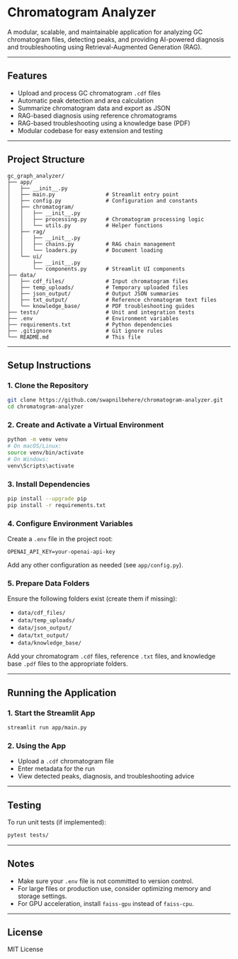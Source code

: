 # Chromatogram Analyzer

A modular, scalable, and maintainable application for analyzing GC chromatogram files, detecting peaks, and providing AI-powered diagnosis and troubleshooting using Retrieval-Augmented Generation (RAG).

---

## Features

- Upload and process GC chromatogram `.cdf` files
- Automatic peak detection and area calculation
- Summarize chromatogram data and export as JSON
- RAG-based diagnosis using reference chromatograms
- RAG-based troubleshooting using a knowledge base (PDF)
- Modular codebase for easy extension and testing

---

## Project Structure

```
gc_graph_analyzer/
├── app/
│   ├── __init__.py
│   ├── main.py                # Streamlit entry point
│   ├── config.py              # Configuration and constants
│   ├── chromatogram/
│   │   ├── __init__.py
│   │   ├── processing.py      # Chromatogram processing logic
│   │   └── utils.py           # Helper functions
│   ├── rag/
│   │   ├── __init__.py
│   │   ├── chains.py          # RAG chain management
│   │   └── loaders.py         # Document loading
│   └── ui/
│       ├── __init__.py
│       └── components.py      # Streamlit UI components
├── data/
│   ├── cdf_files/             # Input chromatogram files
│   ├── temp_uploads/          # Temporary uploaded files
│   ├── json_output/           # Output JSON summaries
│   ├── txt_output/            # Reference chromatogram text files
│   └── knowledge_base/        # PDF troubleshooting guides
├── tests/                     # Unit and integration tests
├── .env                       # Environment variables
├── requirements.txt           # Python dependencies
├── .gitignore                 # Git ignore rules
└── README.md                  # This file
```

---

## Setup Instructions

### 1. Clone the Repository

```bash
git clone https://github.com/swapnilbehere/chromatogram-analyzer.git
cd chromatogram-analyzer
```

### 2. Create and Activate a Virtual Environment

```bash
python -m venv venv
# On macOS/Linux:
source venv/bin/activate
# On Windows:
venv\Scripts\activate
```

### 3. Install Dependencies

```bash
pip install --upgrade pip
pip install -r requirements.txt
```

### 4. Configure Environment Variables

Create a `.env` file in the project root:

```env
OPENAI_API_KEY=your-openai-api-key
```

Add any other configuration as needed (see `app/config.py`).

### 5. Prepare Data Folders

Ensure the following folders exist (create them if missing):

- `data/cdf_files/`
- `data/temp_uploads/`
- `data/json_output/`
- `data/txt_output/`
- `data/knowledge_base/`

Add your chromatogram `.cdf` files, reference `.txt` files, and knowledge base `.pdf` files to the appropriate folders.

---

## Running the Application

### 1. Start the Streamlit App

```bash
streamlit run app/main.py
```

### 2. Using the App

- Upload a `.cdf` chromatogram file
- Enter metadata for the run
- View detected peaks, diagnosis, and troubleshooting advice

---

## Testing

To run unit tests (if implemented):

```bash
pytest tests/
```

---

## Notes

- Make sure your `.env` file is not committed to version control.
- For large files or production use, consider optimizing memory and storage settings.
- For GPU acceleration, install `faiss-gpu` instead of `faiss-cpu`.

---

## License

MIT License

